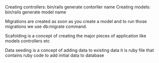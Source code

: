 Creating controllers:
    bin/rails generate contorller name 
Creating models:
    bin/rails generate model name <attributes>

Migrations are created as soon as you create a model and to run those migrations we use db:migrate command.

Scafolding is a concept of creating the major pieces of application like models controllers etc

Data seeding is a concept of adding data to existing data it is ruby file that contains ruby code to add initial data to database